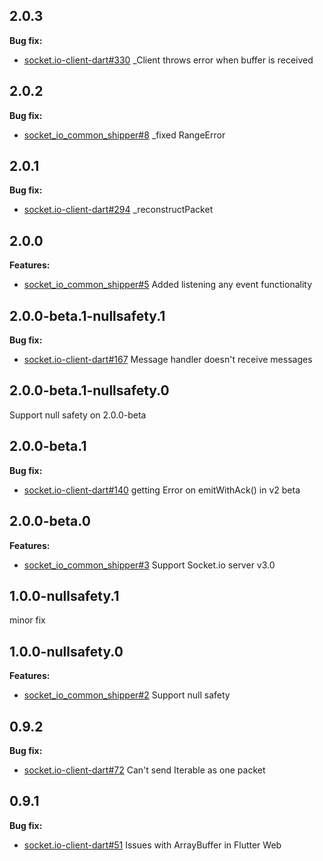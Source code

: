 ## 2.0.3

**Bug fix:**

- [socket.io-client-dart#330](https://github.com/rikulo/socket.io-client-dart/issues/330) \_Client throws error when buffer is received

## 2.0.2

**Bug fix:**

- [socket_io_common_shipper#8](https://github.com/rikulo/socket_io_common_shipper/pull/8) \_fixed RangeError

## 2.0.1

**Bug fix:**

- [socket.io-client-dart#294](https://github.com/rikulo/socket.io-client-dart/issues/294) \_reconstructPacket

## 2.0.0

**Features:**

- [socket_io_common_shipper#5](https://github.com/rikulo/socket_io_common_shipper/pull/5) Added listening any event functionality

## 2.0.0-beta.1-nullsafety.1

**Bug fix:**

- [socket.io-client-dart#167](https://github.com/rikulo/socket.io-client-dart/issues/167) Message handler doesn't receive messages

## 2.0.0-beta.1-nullsafety.0

Support null safety on 2.0.0-beta

## 2.0.0-beta.1

**Bug fix:**

- [socket.io-client-dart#140](https://github.com/rikulo/socket.io-client-dart/issues/140) getting Error on emitWithAck() in v2 beta

## 2.0.0-beta.0

**Features:**

- [socket_io_common_shipper#3](https://github.com/rikulo/socket_io_common_shipper/issues/3) Support Socket.io server v3.0

## 1.0.0-nullsafety.1

minor fix

## 1.0.0-nullsafety.0

**Features:**

- [socket_io_common_shipper#2](https://github.com/rikulo/socket_io_common_shipper/issues/2) Support null safety

## 0.9.2

**Bug fix:**

- [socket.io-client-dart#72](https://github.com/rikulo/socket.io-client-dart/issues/72) Can't send Iterable as one packet

## 0.9.1

**Bug fix:**

- [socket.io-client-dart#51](https://github.com/rikulo/socket.io-client-dart/issues/51) Issues with ArrayBuffer in Flutter Web
